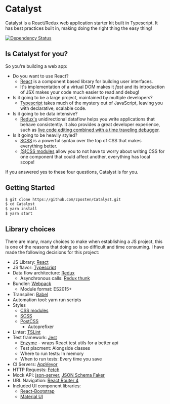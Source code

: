 # Catalyst

Catalyst is a React/Redux web application starter kit built in Typescript.  It has best practices built in, making doing the right thing the easy thing!

<!--[![Build status](https://ci.appveyor.com/api/projects/status/eey9n5ji44k00m83/branch/master?svg=true)](https://ci.appveyor.com/project/zposten/catalyst/branch/master)-->
[![Dependency Status](https://david-dm.org/zposten/catalyst.svg?style=flat-square)](https://david-dm.org/zposten/catalyst)


## Is Catalyst for you?

So you're building a web app:
  - Do you want to use React?
    - [React][react] is a component based library for building user interfaces.
    - It's implementation of a virtual DOM makes it _fast_ and its introduction of JSX makes your code much easier to read and debug!
  - Is it going to be a large project, maintained by multiple developers?
    - [Typescript][typescript] takes much of the mystery out of JavaScript, leaving you with declarative, scalable code.
  - Is it going to be data intensive?
    - [Redux's][redux] unidirectional dataflow helps you write applications that behave consistently.  It also provides a great developer experience, such as [live code editing combined with a time traveling debugger][redux-devtools].
  - Is it going to be heavily styled?
    - [SCSS][scss] is a powerful syntax over the top of CSS that makes everything better.
    - [(S)CSS modules][css-modules] allow you to not have to worry about writing CSS for one component that could affect another, everything has local scope!

If you answered yes to these four questions, Catalyst is for you.

## Getting Started

```bash
$ git clone https://github.com/zposten/Catalyst.git
$ cd Catalyst
$ yarn install
$ yarn start
```

## Library choices

There are many, many choices to make when establishing a JS project, this is one of the reasons that doing so is so difficult and time consuming.  I have made the following decisions for this project:

- JS Library: [React][react]
- JS flavor: [Typescript][typescript]
- Data flow architecture: [Redux][redux]
  - Asynchronous calls: [Redux thunk][redux-thunk]
- Bundler: [Webpack][webpack]
  - Module format: ES2015+
- Transpiler: [Babel][babel]
- Automation tool: yarn run scripts
- Styles
  - [CSS modules][css-modules]
  - [SCSS][scss]
  - [PostCSS][post-css]
    - Autoprefixer
- Linter: [TSLint][ts-lint]
- Test framework: [Jest][jest]
  - [Enzyme][enzyme] - wraps React test utils for a better api
  - Test placment: Alongside classes
  - Where to run tests: In memory
  - When to run tests: Every time you save
- CI Servers: [AppVeyor][appveyor]
- HTTP Requests: [Fetch][fetch]
- Mock API: [json-server], [JSON Schema Faker][json-schema-faker]
- URL Navigation: [React Router 4][react-router]
- Included UI component libraries:
  - [React-Bootstrap][react-bootstrap]
  - [Material UI][material-ui]

[redux-devtools]: https://github.com/gaearon/redux-devtools
[react]: https://reactjs.org/
[typescript]: https://www.typescriptlang.org/
[redux]: https://github.com/reactjs/redux
[redux-thunk]: https://github.com/gaearon/redux-thunk
[webpack]: https://webpack.js.org/
[babel]: https://babeljs.io/
[css-modules]: https://github.com/css-modules/css-modules
[scss]: http://sass-lang.com/documentation/file.SCSS_FOR_SASS_USERS.html
[post-css]: https://github.com/postcss/postcss
[ts-lint]: https://palantir.github.io/tslint/
[jest]: https://jestjs.io/
[enzyme]: https://github.com/airbnb/enzyme
[appveyor]: https://appveyor.com
[fetch]: https://developer.mozilla.org/en-US/docs/Web/API/Fetch_API
[json-server]: https://github.com/typicode/json-server
[json-schema-faker]: https://github.com/json-schema-faker/json-schema-faker
[react-router]: https://github.com/ReactTraining/react-router
[react-bootstrap]: https://react-bootstrap.github.io/
[material-ui]: http://www.material-ui.com/








